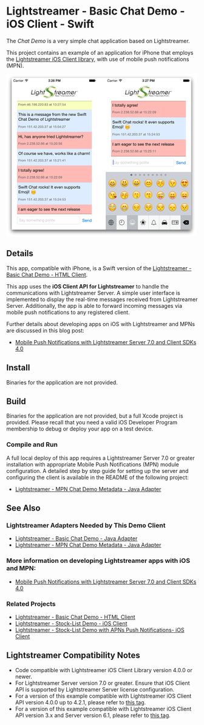 # Lightstreamer - Basic Chat Demo - iOS Client - Swift

<!-- START DESCRIPTION lightstreamer-example-chat-client-ios-swift -->

The *Chat Demo* is a very simple chat application based on Lightstreamer.

This project contains an example of an application for iPhone that employs the [Lightstreamer iOS Client library](http://www.lightstreamer.com/api/ls-ios-client/latest/), with use of mobile push notifications (MPN).

![screenshot](screenshot_large.png)

## Details

This app, compatible with iPhone, is a Swift version of the [Lightstreamer - Basic Chat Demo - HTML Client](https://github.com/Lightstreamer/Lightstreamer-example-Chat-client-javascript).

This app uses the **iOS Client API for Lightstreamer** to handle the communications with Lightstreamer Server. A simple user interface is implemented to display the real-time messages received from Lightstreamer Server. Additionally, the app is able to forward incoming messages via mobile push notifications to any registered client.

Further details about developing apps on iOS with Lightstreamer and MPNs are discussed in this blog post:

* [Mobile Push Notifications with Lightstreamer Server 7.0 and Client SDKs 4.0](http://blog.lightstreamer.com/2018/01/mobile-push-notifications-with.html)

## Install

Binaries for the application are not provided.

## Build

Binaries for the application are not provided, but a full Xcode project is provided. Please recall that you need a valid iOS Developer Program membership to debug or deploy your app on a test device.

### Compile and Run

A full local deploy of this app requires a Lightstreamer Server 7.0 or greater installation with appropriate Mobile Push Notifications (MPN) module configuration. A detailed step by step guide for setting up the server and configuring the client is available in the README of the following project:

* [Lightstreamer - MPN Chat Demo Metadata - Java Adapter](https://github.com/Lightstreamer/Lightstreamer-example-MPNChatMetadata-adapter-java)

## See Also

### Lightstreamer Adapters Needed by This Demo Client

* [Lightstreamer - Basic Chat Demo - Java Adapter](https://github.com/Lightstreamer/Lightstreamer-example-Chat-adapter-java)
* [Lightstreamer - MPN Chat Demo Metadata - Java Adapter](https://github.com/Lightstreamer/Lightstreamer-example-MPNChatMetadata-adapter-java)

### More information on developing Lightstreamer apps with iOS and MPN:

* [Mobile Push Notifications with Lightstreamer Server 7.0 and Client SDKs 4.0](http://blog.lightstreamer.com/2018/01/mobile-push-notifications-with.html)

### Related Projects

* [Lightstreamer - Basic Chat Demo - HTML Client](https://github.com/Lightstreamer/Lightstreamer-example-Chat-client-javascript)
* [Lightstreamer - Stock-List Demo - iOS Client](https://github.com/Lightstreamer/Lightstreamer-example-StockList-client-ios)
* [Lightstreamer - Stock-List Demo with APNs Push Notifications- iOS Client](https://github.com/Lightstreamer/Lightstreamer-example-MPNStockList-client-ios)

## Lightstreamer Compatibility Notes

* Code compatible with Lightstreamer iOS Client Library version 4.0.0 or newer.
* For Lightstreamer Server version 7.0 or greater. Ensure that iOS Client API is supported by Lightstreamer Server license configuration.
* For a version of this example compatible with Lightstreamer iOS Client API version 4.0.0 up to 4.2.1, please refer to [this tag](https://github.com/Lightstreamer/Lightstreamer-example-Chat-client-ios-swift/tree/latest-for-cocoapods).
* For a version of this example compatible with Lightstreamer iOS Client API version 3.x and Server version 6.1, please refer to [this tag](https://github.com/Lightstreamer/Lightstreamer-example-Chat-client-ios-swift/tree/last-pre-MPN).
